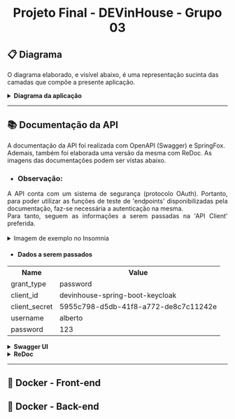 <div align="center"><h1>Projeto Final - DEVinHouse - Grupo 03</h1></div>

## :clipboard: Diagrama

O diagrama elaborado, e visível abaixo, é uma representação sucinta das camadas que compõe a presente aplicação.

<details>
  <summary>
    <strong>Diagrama da aplicação</strong>
  </summary>
  <div align="center">
    <img width="400" height="400" src="https://user-images.githubusercontent.com/75398842/130335791-7e346753-b3f4-436d-af72-1f495c7e7b21.png">
  </div>
</details>

---
  
## :books: Documentação da API

A documentação da API foi realizada com OpenAPI (Swagger) e SpringFox. Ademais, também foi elaborada uma versão da mesma com ReDoc.
As imagens das documentações podem ser vistas abaixo.

* ### Observação: 

<div align="justify">
  A API conta com um sistema de segurança (protocolo OAuth). Portanto, para poder utilizar as funções de teste de 'endpoints' disponibilizadas pela documentação, faz-se     necessária a autenticação na mesma.
  <br/>
  Para tanto, seguem as informações a serem passadas na 'API Client' preferida.
  <br/>
  <br/>
</div>

<details>
  <summary>
    Imagem de exemplo no Insomnia
  </summary>
   <div align="center">
    <br/>
    <img width="944" alt="Dados para obter o token" src="https://user-images.githubusercontent.com/75398842/130609194-27e21ee6-97e5-4f64-a535-9bf8bffc0222.png">
   </div>
</details>

* #### Dados a serem passados

<div align="center">
  <table>
    <tr>
      <th>Name</th>
      <th>Value</th>
      </tr>
      <tr>  
        <td>grant_type</td>
        <td>password</td>
      </tr>
      <tr> 
        <td>client_id</td>
        <td>devinhouse-spring-boot-keycloak</td>
      </tr>      
      <tr> 
        <td>client_secret</td>
        <td>5955c798-d5db-41f8-a772-de8c7c11242e</td>
      </tr>
      <tr> 
        <td>username</td>
        <td>alberto</td>
      </tr>
      <tr> 
        <td>password</td>
        <td>123</td>
      </tr>
  </table>
</div>

<details>
  <summary>
    <strong>Swagger UI</strong>
  </summary>
  <div>
    <br/>
    Esta é a imagem da documentação gerada pelo Swagger com a utilização do SpringFox.
    <br/>A mesma pode ser acessada, quando da execução da aplicação, em: 
      <strong>
        <a href="http://localhost:3001/swagger-ui/index.html#/" target="_blank" rel="noreferrer noopener">http://localhost:3001/swagger-ui/index.html#/</a>
      </strong>
      <br/>
      <br/>
    </div>
  <img alt="Swagger UI - API Documentation" src="https://user-images.githubusercontent.com/75398842/130336922-b0eee391-1cf5-4eed-b269-ce6479c940ba.png" />
</details>

<details>
  <summary>
    <strong>ReDoc</strong>
  </summary>
  <div>
    <br/>
    Esta é a imagem da documentação gerada pelo ReDoc com base na documentação gerada pelo Swagger.
    <br/>
    <br/>
  </div>
  <img alt="ReDoc - API Documentation" src="https://user-images.githubusercontent.com/75398842/130337571-1b091769-50c8-4b0e-8d6d-0de3d8030f73.png" />
</details>

---

## :whale: Docker - Front-end

## :whale2: Docker - Back-end
